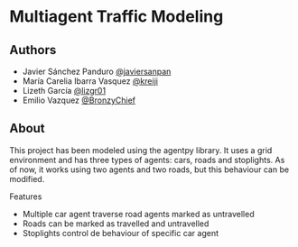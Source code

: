# Multiagent Traffic Modeling

## Authors
- Javier Sánchez Panduro [@javiersanpan](https://github.com/javiersanpan)
- María Carelia Ibarra Vasquez [@kreiji](https://github.com/kreiji)
- Lizeth García [@lizgr01](https://github.com/lizgr01)
- Emilio Vazquez [@BronzyChief](https://github.com/BronzyChief)

## About

This project has been modeled using the agentpy library. It uses a grid environment and has three types of agents: cars, roads and stoplights. As of now, it works using two agents and two roads, but this behaviour can be modified.

Features
* Multiple car agent traverse road agents marked as untravelled
* Roads can be marked as travelled and untravelled
* Stoplights control de behaviour of specific car agent
